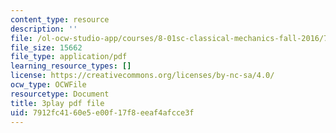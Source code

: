 ```yaml
---
content_type: resource
description: ''
file: /ol-ocw-studio-app/courses/8-01sc-classical-mechanics-fall-2016/7912fc4160e5e00f17f8eeaf4afcce3f_jAcdLZRhYNU.pdf
file_size: 15662
file_type: application/pdf
learning_resource_types: []
license: https://creativecommons.org/licenses/by-nc-sa/4.0/
ocw_type: OCWFile
resourcetype: Document
title: 3play pdf file
uid: 7912fc41-60e5-e00f-17f8-eeaf4afcce3f
---
```

